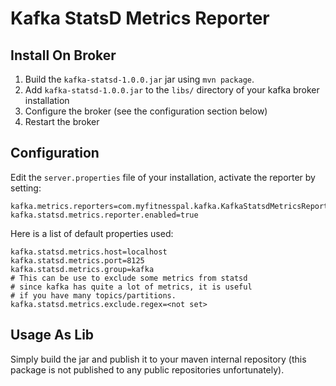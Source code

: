 Kafka StatsD Metrics Reporter
==============================


Install On Broker
------------

1. Build the `kafka-statsd-1.0.0.jar` jar using `mvn package`.
2. Add `kafka-statsd-1.0.0.jar` to the `libs/` 
   directory of your kafka broker installation
3. Configure the broker (see the configuration section below)
4. Restart the broker

Configuration
------------

Edit the `server.properties` file of your installation, activate the reporter by setting:

    kafka.metrics.reporters=com.myfitnesspal.kafka.KafkaStatsdMetricsReporter[,kafka.metrics.KafkaCSVMetricsReporter[,....]]
    kafka.statsd.metrics.reporter.enabled=true

Here is a list of default properties used:

    kafka.statsd.metrics.host=localhost
    kafka.statsd.metrics.port=8125
    kafka.statsd.metrics.group=kafka
    # This can be use to exclude some metrics from statsd 
    # since kafka has quite a lot of metrics, it is useful
    # if you have many topics/partitions.
    kafka.statsd.metrics.exclude.regex=<not set>

Usage As Lib
-----------

Simply build the jar and publish it to your maven internal repository (this 
package is not published to any public repositories unfortunately).
